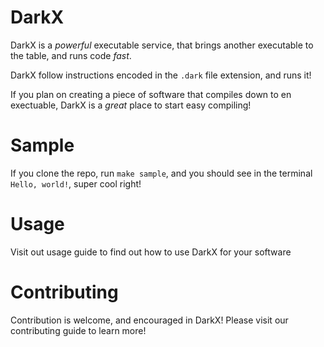 # DarkX

DarkX is a _powerful_ executable service, that brings another executable to the table, and runs code _fast_.

DarkX follow instructions encoded in the `.dark` file extension, and runs it! 

If you plan on creating a piece of software that compiles down to en exectuable, DarkX is a _great_ place to start easy compiling! 

# Sample

If you clone the repo, run `make sample`, and you should see in the terminal `Hello, world!`, super cool right! 

# Usage

Visit out usage guide to find out how to use DarkX for your software 

# Contributing

Contribution is welcome, and encouraged in DarkX! Please visit our contributing guide to learn more!